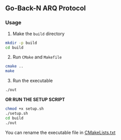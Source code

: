 ## Go-Back-N ARQ Protocol

### Usage
1. Make the `build` directory
```bash
mkdir -p build
cd build
```

2. Run `CMake` and `Makefile`
```bash
cmake ..
make
```

3. Run the executable
```bash
./out
```

**OR RUN THE SETUP SCRIPT**

```bash
chmod +x setup.sh
./setup.sh
cd build
./out
```

You can rename the executable file in [CMakeLists.txt](./CMakeLists.txt)


